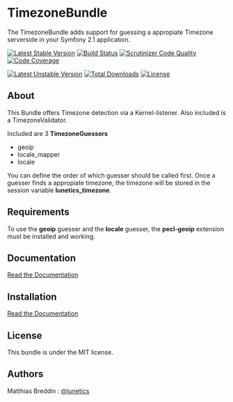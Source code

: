 TimezoneBundle
==============
The TimezoneBundle adds support for guessing a appropiate Timezone serverside in your Symfony 2.1 application.

[![Latest Stable Version](https://poser.pugx.org/lunetics/timezone-bundle/v/stable.png)](https://packagist.org/packages/lunetics/timezone-bundle)
[![Build Status](https://secure.travis-ci.org/lunetics/TimezoneBundle.png?branch=master)](http://travis-ci.org/lunetics/TimezoneBundle)
[![Scrutinizer Code Quality](https://scrutinizer-ci.com/g/lunetics/TimezoneBundle/badges/quality-score.png?s=cd22c2fddc8121153c3827f5321f46d7564ef62d)](https://scrutinizer-ci.com/g/lunetics/TimezoneBundle/)
[![Code Coverage](https://scrutinizer-ci.com/g/lunetics/TimezoneBundle/badges/coverage.png?s=ef7f518cbc1033d923145f37aa4288e01af96302)](https://scrutinizer-ci.com/g/lunetics/TimezoneBundle/)


[![Latest Unstable Version](https://poser.pugx.org/lunetics/timezone-bundle/v/unstable.png)](https://packagist.org/packages/lunetics/timezone-bundle)
[![Total Downloads](https://poser.pugx.org/lunetics/timezone-bundle/downloads.png)](https://packagist.org/packages/lunetics/timezone-bundle)
[![License](https://poser.pugx.org/lunetics/timezone-bundle/license.png)](https://packagist.org/packages/lunetics/timezone-bundle)

About
-----
This Bundle offers Timezone detection via a Kernel-listener.
Also included is a TimezoneValidator.

Included are 3 **TimezoneGuessers**

* geoip
* locale_mapper
* locale

You can define the order of which guesser should be called first.
Once a guesser finds a appropiate timezone, the timezone will be stored in the session variable **lunetics_timezone**.

Requirements
------------
To use the **geoip** guesser and the **locale** guesser, the **pecl-geoip** extension must be installed and working.

Documentation
-------------
[Read the Documentation](https://github.com/lunetics/TimezoneBundle/blob/master/Resources/doc/index.md)

Installation
------------
[Read the Documentation](https://github.com/lunetics/TimezoneBundle/blob/master/Resources/doc/installation.md)

License
-------
This bundle is under the MIT license.

Authors
-------
Matthias Breddin : [@lunetics](https://github.com/lunetics)  
